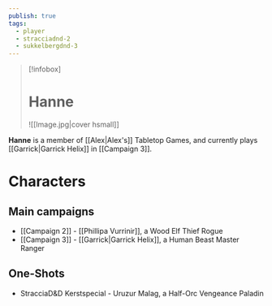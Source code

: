 ```yaml
---
publish: true
tags:
  - player
  - stracciadnd-2
  - sukkelbergdnd-3
---
```

> [!infobox]  
> # Hanne
> ![[Image.jpg|cover hsmall]]  

**Hanne** is a member of [[Alex|Alex's]] Tabletop Games, and currently plays [[Garrick|Garrick Helix]] in [[Campaign 3]].
# Characters
## Main campaigns
- [[Campaign 2]] - [[Phillipa Vurrinir]], a Wood Elf Thief Rogue
- [[Campaign 3]] - [[Garrick|Garrick Helix]], a Human Beast Master Ranger
## One-Shots
- StracciaD&D Kerstspecial - Uruzur Malag, a Half-Orc Vengeance Paladin